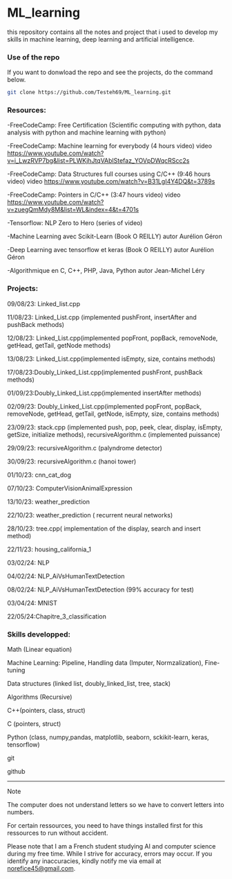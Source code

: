 # ML_learning

this repository contains all the notes and project that i used to develop my skills in machine learning, deep learning and artificial intelligence.


### Use of the repo

If you want to donwload the repo and see the projects, do the command below.

```bash
git clone https://github.com/Testeh69/ML_learning.git

```


### Resources:

-FreeCodeCamp:
Free Certification (Scientific computing with python, data analysis with python and machine learning with python)

-FreeCodeCamp: 
Machine learning for everybody (4 hours video) video https://www.youtube.com/watch?v=i_LwzRVP7bg&list=PLWKjhJtqVAblStefaz_YOVpDWqcRScc2s

-FreeCodeCamp:
Data Structures full courses using C/C++ (9:46 hours video) video https://www.youtube.com/watch?v=B31LgI4Y4DQ&t=3789s

-FreeCodeCamp:
Pointers in C/C++ (3:47 hours video) video https://www.youtube.com/watch?v=zuegQmMdy8M&list=WL&index=4&t=4701s

-Tensorflow:
NLP Zero to Hero (series of video)

-Machine Learning avec Scikit-Learn (Book O REILLY) autor Aurélion Géron

-Deep Learning avec tensorflow et keras (Book O REILLY) autor Aurélion Géron

-Algorithmique en C, C++, PHP, Java, Python autor Jean-Michel Léry


### Projects:

09/08/23: Linked_list.cpp

11/08/23: Linked_List.cpp (implemented pushFront, insertAfter and pushBack methods)

12/08/23: Linked_List.cpp(implemented popFront, popBack, removeNode, getHead, getTail, getNode methods)

13/08/23: Linked_List.cpp(implemented isEmpty, size, contains methods)

17/08/23:Doubly_Linked_List.cpp(implemented pushFront, pushBack methods)

01/09/23:Doubly_Linked_List.cpp(implemented insertAfter methods)

02/09/23: Doubly_Linked_List.cpp(implemented popFront, popBack, removeNode, getHead, getTail, getNode, isEmpty, size, contains methods) 

23/09/23: stack.cpp (implemented push, pop, peek, clear, display, isEmpty, getSize, initialize methods), recursiveAlgorithm.c (implemented  puissance)

29/09/23: recursiveAlgorithm.c (palyndrome detector)

30/09/23: recursiveAlgorithm.c (hanoi tower)

01/10/23: cnn_cat_dog

07/10/23: ComputerVisionAnimalExpression

13/10/23: weather_prediction

22/10/23: weather_prediction ( recurrent neural networks)

28/10/23: tree.cpp( implementation of the display, search and insert method)

22/11/23: housing_california_1 

03/02/24: NLP

04/02/24: NLP_AiVsHumanTextDetection

08/02/24: NLP_AiVsHumanTextDetection (99% accuracy for test)

03/04/24: MNIST

22/05/24:Chapitre_3_classification



### Skills developped:

Math (Linear equation)

Machine Learning: Pipeline, Handling data (Imputer, Normzalization), Fine-tuning

Data structures (linked list, doubly_linked_list, tree, stack)

Algorithms (Recursive)

C++(pointers, class, struct)

C (pointers, struct)

Python (class, numpy,pandas, matplotlib, seaborn, sckikit-learn, keras, tensorflow)

git

github

---
> [!NOTE]
> The computer does not understand letters so we have to convert letters into numbers.
> 
> For certain ressources, you need to have things installed first for this ressources to run without accident.
> 
> Please note that I am a French student studying AI and computer science during my free time. While I strive for accuracy, errors may occur. If you identify any inaccuracies, kindly notify me via email at norefice45@gmail.com.
